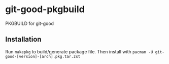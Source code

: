 # git-good-pkgbuild
PKGBUILD for git-good

## Installation

Run `makepkg` to build/generate package file. Then install with `pacman -U git-good-[version]-[arch].pkg.tar.zst`
